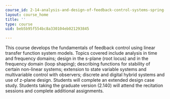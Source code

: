 ```yaml
---
course_id: 2-14-analysis-and-design-of-feedback-control-systems-spring-2014
layout: course_home
title: ''
type: course
uid: beb5b95f554bc8a330104eb021293845

---
```

This course develops the fundamentals of feedback control using linear transfer function system models. Topics covered include analysis in time and frequency domains; design in the s-plane (root locus) and in the frequency domain (loop shaping); describing functions for stability of certain non-linear systems; extension to state variable systems and multivariable control with observers; discrete and digital hybrid systems and use of z-plane design. Students will complete an extended design case study. Students taking the graduate version (2.140) will attend the recitation sessions and complete additional assignments.
